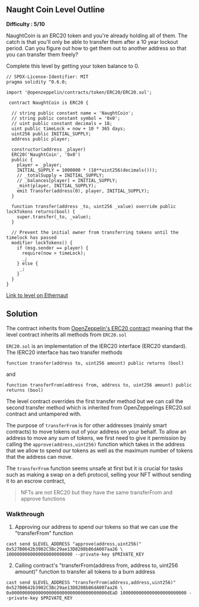 ## Naught Coin Level Outline

**Difficulty : 5/10**

NaughtCoin is an ERC20 token and you're already holding all of them. The catch is that you'll only be able to transfer them after a 10 year lockout period. Can you figure out how to get them out to another address so that you can transfer them freely? 

Complete this level by getting your token balance to 0.

```solidity  
// SPDX-License-Identifier: MIT
pragma solidity ^0.6.0;

import '@openzeppelin/contracts/token/ERC20/ERC20.sol';

 contract NaughtCoin is ERC20 {

  // string public constant name = 'NaughtCoin';
  // string public constant symbol = '0x0';
  // uint public constant decimals = 18;
  uint public timeLock = now + 10 * 365 days;
  uint256 public INITIAL_SUPPLY;
  address public player;

  constructor(address _player) 
  ERC20('NaughtCoin', '0x0')
  public {
    player = _player;
    INITIAL_SUPPLY = 1000000 * (10**uint256(decimals()));
    // _totalSupply = INITIAL_SUPPLY;
    // _balances[player] = INITIAL_SUPPLY;
    _mint(player, INITIAL_SUPPLY);
    emit Transfer(address(0), player, INITIAL_SUPPLY);
  }
  
  function transfer(address _to, uint256 _value) override public lockTokens returns(bool) {
    super.transfer(_to, _value);
  }

  // Prevent the initial owner from transferring tokens until the timelock has passed
  modifier lockTokens() {
    if (msg.sender == player) {
      require(now > timeLock);
      _;
    } else {
     _;
    }
  } 
}
```

[Link to level on Ethernaut](https://ethernaut.openzeppelin.com/level/0x9CB391dbcD447E645D6Cb55dE6ca23164130D008)

## Solution

The contract inherits from [OpenZeppelin's ERC20 contract](https://github.com/OpenZeppelin/openzeppelin-contracts/blob/master/contracts/token/ERC20/ERC20.sol) meaning that the level contract inherits all methods from `ERC20.sol`

`ERC20.sol` is an implementation of the IERC20 interface (ERC20 standard). The IERC20 interface has two transfer methods  

```solidity
function transfer(address to, uint256 amount) public returns (bool)
``` 
and 
```solidity
function transferFrom(address from, address to, uint256 amount) public returns (bool)
```

The level contract overrides the first transfer method but we can call the second transfer method which is inherited from OpenZeppelings ERC20.sol contract and untampered with.

The purpose of `transferFrom` is for other addresses (mainly smart contracts) to move tokens out of your address on your behalf. To allow an address to move any sum of tokens, we first need to give it permission by calling the `approve(address,uint256)` function which takes in the address that we allow to spend our tokens as well as the maximum number of tokens that the address can move. 

The `transferFrom` function seems unsafe at first but it is crucial for tasks such as making a swap on a defi protocol, selling your NFT without sending it to an escrow contract, 
> NFTs are not ERC20 but they have the same transferFrom and approve functions

### Walkthrough

1. Approving our address to spend our tokens so that we can use the "transferFrom" function
```console
cast send $LEVEL_ADDRESS "approve(address,uint256)" 0x527B0642b3902C3Bc29ae13D8208b86dA007aa26 \
1000000000000000000000000 --private-key $PRIVATE_KEY
```

2. Calling contract's "transferFrom(address from, address to, uint256 amount)" function to transfer all tokens to a burn address
```console
cast send $LEVEL_ADDRESS "transferFrom(address,address,uint256)" 0x527B0642b3902C3Bc29ae13D8208b86dA007aa26 \
0x000000000000000000000000000000000000dEaD 1000000000000000000000000 --private-key $PRIVATE_KEY
```
